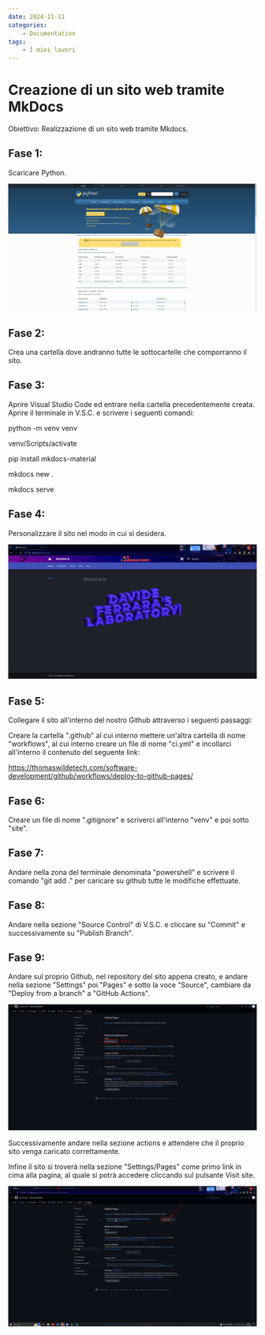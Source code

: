 ```yaml
---
date: 2024-11-11
categories:
    - Documentation
tags:
    - I miei lavori
---
```


# Creazione di un sito web tramite MkDocs

Obiettivo: Realizzazione di un sito web tramite Mkdocs. 

## Fase 1: 
Scaricare Python.

![Python](python.png)

## Fase 2:
Crea una cartella dove andranno tutte le sottocartelle che comporranno il sito.

## Fase 3:
Aprire Visual Studio Code ed entrare nella cartella precedentemente creata.
Aprire il terminale in V.S.C. e scrivere i seguenti comandi:

python -m venv venv

venv/Scripts/activate

pip install mkdocs-material

mkdocs new .

mkdocs serve

## Fase 4:
Personalizzare il sito nel modo in cui si desidera.

![sito](sito.png)

## Fase 5:
Collegare il sito all'interno del nostro Github attraverso i seguenti passaggi:

Creare la cartella ".github" al cui interno mettere un'altra cartella di nome "workflows", 
al cui interno creare un file di nome "ci.yml" e incollarci all'interno il contenuto del seguente link:

https://thomaswildetech.com/software-development/github/workflows/deploy-to-github-pages/

## Fase 6:
Creare un file di nome ".gitignore" e scriverci all'interno "venv" e poi sotto "site".

## Fase 7:
Andare nella zona del terminale denominata "powershell" e scrivere il comando "git add ." per caricare su github tutte le modifiche effettuate.

## Fase 8:
Andare nella sezione "Source Control" di V.S.C. e cliccare su "Commit" e successivamente su "Publish Branch".

## Fase 9:
Andare sul proprio Github, nel repository del sito appena creato, e andare nella sezione "Settings" poi "Pages" e sotto la voce "Source", cambiare da "Deploy from a branch" a "GitHub Actions".

![actions](actions.png)

Successivamente andare nella sezione actions e attendere che il proprio sito venga caricato correttamente.

Infine il sito si troverà nella sezione "Settings/Pages" come primo link in cima alla pagina, al quale si potrà accedere cliccando sul pulsante Visit site.

![link](link.png)
